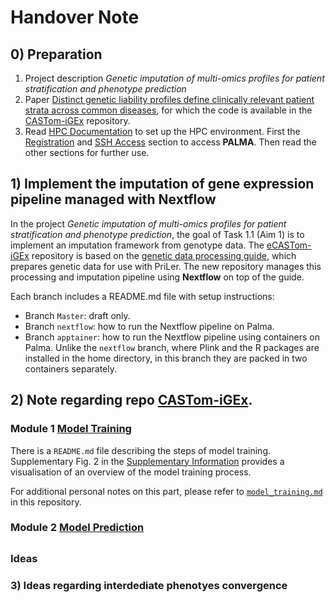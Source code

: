 # Handover Note
## 0) Preparation
1. Project description *Genetic imputation of multi-omics profiles for patient stratification and phenotype prediction*
2. Paper [Distinct genetic liability profiles define clinically relevant patient strata across common diseases](https://www.nature.com/articles/s41467-024-49338-2), for which the code is available in the [CASTom-iGEx](https://github.com/zillerlab/CASTom-iGEx/tree/master) repository.
3. Read [HPC Documentation](https://palma.uni-muenster.de/documentation/) to set up the HPC environment. 
First the [Registration](https://palma.uni-muenster.de/documentation/quick-intro/registration/) and [SSH Access](https://palma.uni-muenster.de/documentation/quick-intro/ssh-access/) section to access **PALMA**. Then read the other sections for further use.

## 1) Implement the imputation of gene expression pipeline managed with Nextflow
In the project *Genetic imputation of multi-omics profiles for patient stratification and phenotype prediction*, the goal of Task 1.1 (Aim 1) is to implement an imputation framework from genotype data. 
The [eCASTom-iGEx](https://github.com/Ruoyu6666/eCASTom-iGEx) repository is based on the [genetic data processing guide](https://github.com/zillerlab/CASTom-iGEx/wiki/Processing-genetic-data-to-work-with-CASTom%E2%80%90iGEx), which prepares genetic data for use with PriLer. The new repository manages this processing and imputation pipeline using **Nextflow** on top of the guide.

Each branch includes a README.md file with setup instructions:
- Branch `Master`: draft only.
- Branch `nextflow`: how to run the Nextflow pipeline on Palma.
- Branch `apptainer`: how to run the Nextflow pipeline using containers on Palma. Unlike the `nextflow` branch, where Plink and the R packages are installed in the home directory, in this branch they are packed in two containers separately. 

## 2) Note regarding repo [CASTom-iGEx](https://github.com/zillerlab/CASTom-iGEx/tree/master).

### Module 1 [Model Training](https://github.com/zillerlab/CASTom-iGEx/tree/master/Software/model_training)
There is a `README.md` file describing the steps of model training. Supplementary Fig. 2 in the [Supplementary Information](https://static-content.springer.com/esm/art%3A10.1038%2Fs41467-024-49338-2/MediaObjects/41467_2024_49338_MOESM1_ESM.pdf) provides a visualisation of an overview of the model training process.

For additional personal notes on this part, please refer to [`model_training.md`](https://github.com/Ruoyu6666/handover_note/blob/main/model_training.md) in this repository.


### Module 2 [Model Prediction](https://github.com/zillerlab/CASTom-iGEx/tree/master/Software/model_prediction)
##
##
### Ideas

### 3) Ideas regarding interdediate phenotyes convergence
